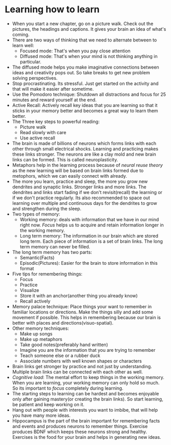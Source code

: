 # Learning how to learn

- When you start a new chapter, go on a picture walk. Check out the pictures, the headings and captions. It gives your brain an idea of what's coming.
- There are two ways of thinking that we need to alternate between to learn well:
    - Focused mode: That's when you pay close attention
    - Diffused mode: That's when your mind is not thinking anything in particular. 
- The diffused mode helps you make imaginative connections between ideas and creativity pops out. So take breaks to get new problem solving perspectives.
- Stop procrastinating. Its stressful. Just get started on the activity and that will make it easier after sometime.
- Use the Pomodoro technique: Shutdown all distractions and focus for 25 minutes and reward yourself at the end.
- Active Recall: Actively recall key ideas that you are learning so that it sticks in your memory better and becomes a great way to learn them better.
- The Three key steps to powerful reading:
    - Picture walk
    - Read slowly with care
    - Use active recall
- The brain is made of billions of neurons which forms links with each other through small electrical shocks. Learning and practicing makes these links stronger. The neurons are like a clay mold and new brain links can be formed. This is called neuroplasticity.
- Metaphors help in the learning process because of *neural reuse theory* as the new learning will be based on brain links formed due to metophors, which we can easily connect with already.
- The more you learn, practice and sleep, the more you grow new dendrites and synaptic links. Stronger links and more links. The dendrites and links start fading if we don't revisit(recall) the learning or if we don't practice regularly. Its also recommended to space out learning over multiple and continuous days for the dendrites to grow and strengthen during the sleep.
- Two types of memory:
    - Working memory:  deals with information that we have in our mind right now. *Focus* helps us to acquire and retain information longer in the working memory.
    - Long term memory: The information in our brain which are stored long term. Each piece of information is a set of brain links. The long term memory can never be filled.
- The long term memory has two parts:
    - Semantic(Facts)
    - Episodic(Pictures): Easier for the brain to store information in this format
- Five tips for remembering things:
    - Focus
    - Practice
    - Visualize
    - Store it with an anchor(another thing you already know)
    - Recall actively
- Memory palace technique: Place things your want to remember in familiar locations or directions. Make the things silly and add some movement if possible. This helps in remembering because our brain is better with places and directions(visuo-spatial).
- Other memory techniques:
    - Make up songs
    - Make up metaphors
    - Take good notes(preferably hand written)
    - Imagine you are the information that you are trying to remember
    - Teach someone else or a rubber duck
    - Associate numbers with well known shapes or characters
- Brain links get stronger by practice and not just by understanding. Multiple brain links can be connected with each other as well.
- *Cognitive load*: The mental effort to keep things in the working memory. When you are learning, your working memory can only hold so much. So its important to *focus* completely during learning.
- The starting steps to learning can be hardest and becomes enjoyable only after gaining mastery(or creating the brain links). So start learning, be patient and keep working on it.
- Hang out with people with interests you want to imbibe, that will help you have many more ideas.
- Hippocampus is the part of the brain important for remembering facts and events and produces neurons to remember things. Exercise produces BDNF which keeps these neurons strong and healthy. Exercises is the food for your brain and helps in generating new ideas.